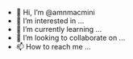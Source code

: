 - 👋 Hi, I’m @amnmacmini
- 👀 I’m interested in ...
- 🌱 I’m currently learning ...
- 💞️ I’m looking to collaborate on ...
- 📫 How to reach me ...

<!---
amnmacmini/amnmacmini is a ✨ special ✨ repository because its `README.md` (this file) appears on your GitHub profile.
You can click the Preview link to take a look at your changes.
--->
